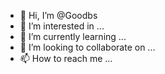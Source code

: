 - 👋 Hi, I’m @Goodbs
- 👀 I’m interested in ...
- 🌱 I’m currently learning ...
- 💞️ I’m looking to collaborate on ...
- 📫 How to reach me ...

<!---
Goodbs/Goodbs is a ✨ special ✨ repository because its `README.md` (this file) appears on your GitHub profile.
You can click the Preview link to take a look at your changes.
--->
